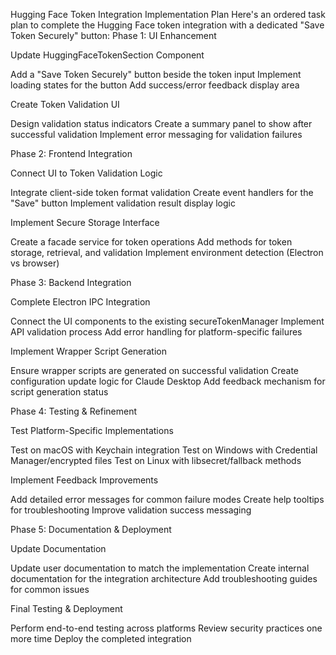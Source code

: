 Hugging Face Token Integration Implementation Plan
Here's an ordered task plan to complete the Hugging Face token integration with a dedicated "Save Token Securely" button:
Phase 1: UI Enhancement

Update HuggingFaceTokenSection Component

Add a "Save Token Securely" button beside the token input
Implement loading states for the button
Add success/error feedback display area


Create Token Validation UI

Design validation status indicators
Create a summary panel to show after successful validation
Implement error messaging for validation failures



Phase 2: Frontend Integration

Connect UI to Token Validation Logic

Integrate client-side token format validation
Create event handlers for the "Save" button
Implement validation result display logic


Implement Secure Storage Interface

Create a facade service for token operations
Add methods for token storage, retrieval, and validation
Implement environment detection (Electron vs browser)



Phase 3: Backend Integration

Complete Electron IPC Integration

Connect the UI components to the existing secureTokenManager
Implement API validation process
Add error handling for platform-specific failures


Implement Wrapper Script Generation

Ensure wrapper scripts are generated on successful validation
Create configuration update logic for Claude Desktop
Add feedback mechanism for script generation status



Phase 4: Testing & Refinement

Test Platform-Specific Implementations

Test on macOS with Keychain integration
Test on Windows with Credential Manager/encrypted files
Test on Linux with libsecret/fallback methods


Implement Feedback Improvements

Add detailed error messages for common failure modes
Create help tooltips for troubleshooting
Improve validation success messaging



Phase 5: Documentation & Deployment

Update Documentation

Update user documentation to match the implementation
Create internal documentation for the integration architecture
Add troubleshooting guides for common issues


Final Testing & Deployment

Perform end-to-end testing across platforms
Review security practices one more time
Deploy the completed integration